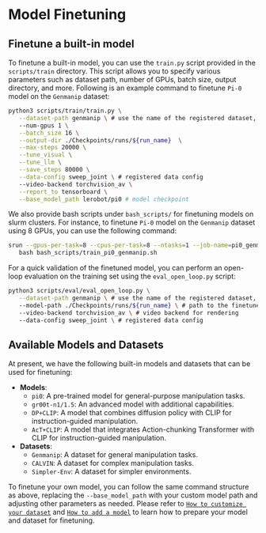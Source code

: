 # Model Finetuning
## Finetune a built-in model

To finetune a built-in model, you can use the `train.py` script provided in the `scripts/train` directory. This script allows you to specify various parameters such as dataset path, number of GPUs, batch size, output directory, and more. Following is an example command to finetune `Pi-0` model on the `Genmanip` dataset:

```bash
python3 scripts/train/train.py \
   --dataset-path genmanip \ # use the name of the registered dataset, e.g., Genmanip, or a custom dataset path
   --num-gpus 1 \
   --batch_size 16 \
   --output-dir ./Checkpoints/runs/${run_name}  \
   --max-steps 20000 \
   --tune_visual \
   --tune_llm \
   --save_steps 80000 \
   --data-config sweep_joint \ # registered data config
   --video-backend torchvision_av \
   --report_to tensorboard \
   --base_model_path lerobot/pi0 # model checkpoint
```
We also provide bash scripts under `bash_scripts/` for finetuning models on slurm clusters. For instance, to finetune `Pi-0` model on the `Genmanip` dataset using 8 GPUs, you can use the following command:

```bash
srun --gpus-per-task=8 --cpus-per-task=8 --ntasks=1 --job-name=pi0_genmanip \
   bash bash_scripts/train_pi0_genmanip.sh
```

For a quick validation of the finetuned model, you can perform an open-loop evaluation on the training set using the `eval_open_loop.py` script:

```bash
python3 scripts/eval/eval_open_loop.py \
   --dataset-path genmanip \ # use the name of the registered dataset, e.g, Genmanip, or a custom dataset path
   --model-path ./Checkpoints/runs/${run_name} \ # path to the finetuned model
   --video-backend torchvision_av \ # video backend for rendering
   --data-config sweep_joint \ # registered data config
```

## Available Models and Datasets

At present, we have the following built-in models and datasets that can be used for finetuning:
- **Models**:
  - `pi0`: A pre-trained model for general-purpose manipulation tasks.
  - `gr00t-n1/1.5`: An advanced model with additional capabilities.
  - `DP+CLIP`: A model that combines diffusion policy with CLIP for instruction-guided manipulation.
  - `AcT+CLIP`: A model that integrates Action-chunking Transformer with CLIP for instruction-guided manipulation.
- **Datasets**:
  - `Genmanip`: A dataset for general manipulation tasks.
  - `CALVIN`: A dataset for complex manipulation tasks.
  - `Simpler-Env`: A dataset for simpler environments.

To finetune your own model, you can follow the same command structure as above, replacing the `--base_model_path` with your custom model path and adjusting other parameters as needed. Please refer to [`How to customize your dataset`](../tutorials/dataset.md) and [`How to add a model`](../tutorials/model.md) to learn how to prepare your model and dataset for finetuning.
